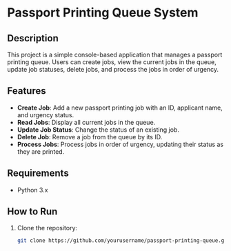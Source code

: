 # Passport Printing Queue System

## Description
This project is a simple console-based application that manages a passport printing queue. Users can create jobs, view the current jobs in the queue, update job statuses, delete jobs, and process the jobs in order of urgency.

## Features
- **Create Job**: Add a new passport printing job with an ID, applicant name, and urgency status.
- **Read Jobs**: Display all current jobs in the queue.
- **Update Job Status**: Change the status of an existing job.
- **Delete Job**: Remove a job from the queue by its ID.
- **Process Jobs**: Process jobs in order of urgency, updating their status as they are printed.

## Requirements
- Python 3.x

## How to Run
1. Clone the repository:
   ```bash
   git clone https://github.com/yourusername/passport-printing-queue.git
